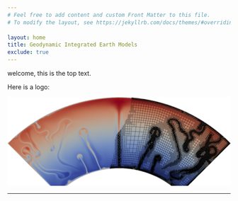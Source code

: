 ```yaml
---
# Feel free to add content and custom Front Matter to this file.
# To modify the layout, see https://jekyllrb.com/docs/themes/#overriding-theme-defaults

layout: home
title: Geodynamic Integrated Earth Models
exclude: true
---
```




welcome, this is the top text.

Here is a logo:

![logo](images/mesh-2db.png)

***
